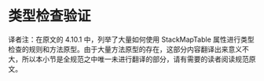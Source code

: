 # 类型检查验证


译者注：在原文的 4.10.1 中，列举了大量如何使用 StackMapTable 属性进行类型检查的规则和方法原型。由于大量方法原型的存在，这部分内容翻译出来意义不大，所以本小节是全规范之中唯一未进行翻译的部分，请有需要的读者阅读规范原文。 




